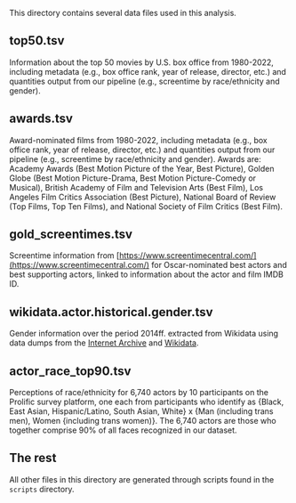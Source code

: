 This directory contains several data files used in this analysis.

## top50.tsv

Information about the top 50 movies by U.S. box office from 1980-2022, including metadata (e.g., box office rank, year of release, director, etc.) and quantities output from our pipeline (e.g., screentime by race/ethnicity and gender).

## awards.tsv

Award-nominated films from 1980-2022, including metadata (e.g., box office rank, year of release, director, etc.) and quantities output from our pipeline (e.g., screentime by race/ethnicity and gender).  Awards are: Academy Awards (Best Motion Picture of the Year, Best Picture), Golden Globe (Best Motion Picture-Drama, Best Motion Picture-Comedy or Musical), British Academy of Film and Television Arts (Best Film), Los Angeles Film Critics Association (Best Picture), National Board of Review  (Top Films, Top Ten Films), and National Society of Film Critics (Best Film).



## gold_screentimes.tsv

Screentime information from [https://www.screentimecentral.com/](https://www.screentimecentral.com/) for Oscar-nominated best actors and best supporting actors, linked to information about the actor and film IMDB ID.


## wikidata.actor.historical.gender.tsv

Gender information over the period 2014ff. extracted from Wikidata using data dumps from the [Internet Archive](https://archive.org/details/wikimediadownloads?tab=collection&query=wikidata) and [Wikidata](https://dumps.wikimedia.org/wikidatawiki/).



## actor\_race\_top90.tsv 

Perceptions of race/ethnicity for 6,740 actors by 10 participants on the Prolific survey platform, one each from participants who identify as {Black, East Asian, Hispanic/Latino, South Asian, White} x {Man (including trans men), Women {including trans women)}.  The 6,740 actors are those who together comprise 90% of all faces recognized in our dataset.

## The rest

All other files in this directory are generated through scripts found in the `scripts` directory.